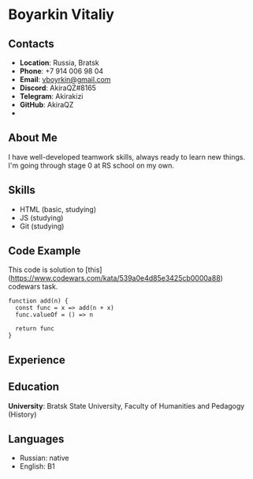 # __Boyarkin Vitaliy__

## __Contacts__
* __Location__: Russia, Bratsk
* __Phone__: +7 914 006 98 04
* __Email__: vboyrkin@gmail.com
* __Discord__: AkiraQZ#8165
* __Telegram__: Akirakizi
* __GitHub__: AkiraQZ
*

## About Me 

I have well-developed teamwork skills, always ready to learn new things.
I'm going through stage 0 at RS school on my own.

## Skills
* HTML (basic, studying)
* JS (studying) 
* Git (studying)

## Code Example 
This code is solution to [this] (https://www.codewars.com/kata/539a0e4d85e3425cb0000a88) codewars task.
```
function add(n) {
  const func = x => add(n + x)
  func.valueOf = () => n

  return func
}
```
## Experience
## Education
__University__: Bratsk State University, Faculty of Humanities and Pedagogy (History)

## Languages
* Russian: native
* English: B1

